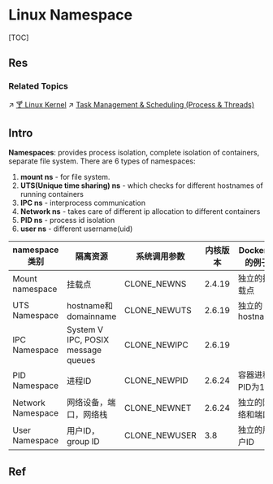 # Linux Namespace

[TOC]



## Res
### Related Topics
↗ [🍸 Linux Kernel](../../../../🔑%20CS%20Core/🥷🏼%20Operating%20Systems%20&%20Kernels%20(Engineering%20Part)/Linux%20(Derived%20From%20UNIX%20Family)/🔩%20Linux%20Kernel/🍸%20Linux%20Kernel.md)
↗ [Task Management & Scheduling (Process & Threads)](../../../../🔑%20CS%20Core/🥷🏼%20Operating%20Systems%20&%20Kernels%20(Engineering%20Part)/Linux%20(Derived%20From%20UNIX%20Family)/🔩%20Linux%20Kernel/⭕️%20Task%20Management%20&%20Scheduling%20(Process%20&%20Threads)/Task%20Management%20&%20Scheduling%20(Process%20&%20Threads).md)



## Intro
**Namespaces**: provides process isolation, complete isolation of containers, separate file system.
There are 6 types of namespaces:  
1. **mount ns** - for file system.  
2. **UTS(Unique time sharing) ns** - which checks for different hostnames of running containers   
3. **IPC ns** - interprocess communication  
4. **Network ns** - takes care of different ip allocation to different containers  
5. **PID ns** - process id isolation  
6. **user ns** - different username(uid)

|namespace类别|隔离资源|系统调用参数|内核版本|Docker中的例子|
|---|---|---|---|---|
|Mount namespace|挂载点|CLONE_NEWNS|2.4.19|独立的挂载点|
|UTS Namespace|hostname和domainname|CLONE_NEWUTS|2.6.19|独立的hostname|
|IPC Namespace|System V IPC, POSIX message queues|CLONE_NEWIPC|2.6.19||
|PID Namespace|进程ID|CLONE_NEWPID|2.6.24|容器进程PID为1|
|Network Namespace|网络设备，端口，网络栈|CLONE_NEWNET|2.6.24|独立的网络和端口|
|User Namespace|用户ID，group ID|CLONE_NEWUSER|3.8|独立的用户ID|



## Ref

